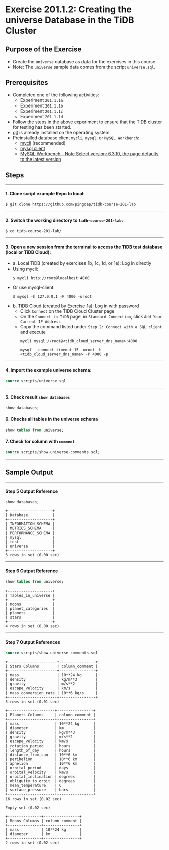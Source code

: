# Exercise 201.1.2: Creating the universe Database in the TiDB Cluster

## Purpose of the Exercise
+ Create the `universe` database as data for the exercises in this course.
+ Note: The `universe` sample data comes from the script `universe.sql`.

## Prerequisites
+ Completed one of the following activities:
  + Experiment `201.1.1a`
  + Experiment `201.1.1b`
  + Experiment `201.1.1c`
  + Experiment `201.1.1d`
+ Follow the steps in the above experiment to ensure that the TiDB cluster for testing has been started.
+ [git](https://git-scm.com/) is already installed on the operating system.
+ Preinstalled database client `mycli`, `mysql`, or `MySQL Workbench`:
  + [mycli](https://www.mycli.net/) (recommended)
  + [mysql client](https://cn.bing.com/search?q=MacOS+mysql+client+%E5%AE%89%E8%A3%85)
  + [MySQL Workbench - Note Select version: 6.3.10, the page defaults to the latest version](https://downloads.mysql.com/archives/workbench/)

## Steps

-----------------------------------------------
#### 1. Clone script example Repo to local:
```
$ git clone https://github.com/pingcap/tidb-course-201-lab
```

-----------------------------------------------
#### 2. Switch the working directory to `tidb-course-201-lab`:
```
$ cd tidb-course-201-lab/
```

-----------------------------------------------
#### 3. Open a new session from the terminal to access the TiDB test database (local or TiDB Cloud):
+ a. Local TiDB (created by exercises 1b, 1c, 1d, or 1e): Log in directly
+ Using mycli:
  ```
  $ mycli http://root@localhost:4000
  ``` 
+ Or use mysql-client:
  ```
  $ mysql -h 127.0.0.1 -P 4000 -uroot
  ```  
+ b. TiDB Cloud (created by Exercise 1a): Log in with password
  + Click `Connect` on the TiDB Cloud Cluster page
  + On the `Connect to TiDB` page, in `Standard Connection`, click `Add Your Current IP Address`
  + Copy the command listed under `Step 2: Connect with a SQL client` and execute
    ```
    mycli mysql://root@<tidb_cloud_server_dns_name>:4000
    ```
    ```
    mysql --connect-timeout 15 -uroot -h <tidb_cloud_server_dns_name> -P 4000 -p
    ```

-----------------------------------------------
#### 4. Import the example universe schema:
```sql
source scripts/universe.sql
```

-----------------------------------------------
#### 5. Check result `show databases`
```sql
show databases;
```

#### 6. Checks all tables in the universe schema
```sql
show tables from universe;
```

#### 7. Check for column with `comment`
```sql
source scripts/show-universe-comments.sql;
```

-----------------------------------------------
## Sample Output

-----------------------------------------------
#### Step 5 Output Reference
```sql
show databases;
```
```
+--------------------+
| Database           |
+--------------------+
| INFORMATION_SCHEMA |
| METRICS_SCHEMA     |
| PERFORMANCE_SCHEMA |
| mysql              |
| test               |
| universe           |
+--------------------+
6 rows in set (0.00 sec)
```

-----------------------------------------------
#### Step 6 Output Reference
```sql
show tables from universe;
```
```
+--------------------+
| Tables_in_universe |
+--------------------+
| moons              |
| planet_categories  |
| planets            |
| stars              |
+--------------------+
4 rows in set (0.00 sec)
```

-----------------------------------------------
#### Step 7 Output References
```sql
source scripts/show-universe-comments.sql
```
```
+----------------------+----------------+
| Stars Columns        | column_comment |
+----------------------+----------------+
| mass                 | 10**24 kg      |
| density              | kg/m**3        |
| gravity              | m/s**2         |
| escape_velocity      | km/s           |
| mass_conversion_rate | 10**6 kg/s     |
+----------------------+----------------+
5 rows in set (0.01 sec)

+---------------------+----------------+
| Planets Columns     | column_comment |
+---------------------+----------------+
| mass                | 10**24 kg      |
| diameter            | km             |
| density             | kg/m**3        |
| gravity             | m/s**2         |
| escape_velocity     | km/s           |
| rotation_period     | hours          |
| length_of_day       | hours          |
| distance_from_sun   | 10**6 km       |
| perihelion          | 10**6 km       |
| aphelion            | 10**6 km       |
| orbital_period      | days           |
| orbital_velocity    | km/s           |
| orbital_inclination | degrees        |
| obliquity_to_orbit  | degrees        |
| mean_temperature    | C              |
| surface_pressure    | bars           |
+---------------------+----------------+
16 rows in set (0.02 sec)

Empty set (0.02 sec)

+---------------+----------------+
| Moons Columns | column_comment |
+---------------+----------------+
| mass          | 10**24 kg      |
| diameter      | km             |
+---------------+----------------+
2 rows in set (0.02 sec)
```
